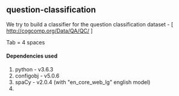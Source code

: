 ## question-classification
We try to build a classifier for the question classification dataset - [ http://cogcomp.org/Data/QA/QC/ ]

Tab = 4 spaces

#### Dependencies used

1. python - v3.6.3
2. configobj - v5.0.6
2. spaCy - v2.0.4 (with "en_core_web_lg" english model)
3. 
